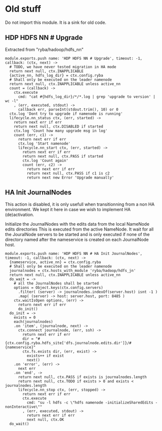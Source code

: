 
# Old stuff

Do not import this module. It is a sink for old code.

## HDP HDFS NN # Upgrade

Extracted from "ryba/hadoop/hdfs_nn"

    module.exports.push name: 'HDP HDFS NN # Upgrade', timeout: -1, callback: (ctx, next) ->
      # TODO, we have never tested migration in HA mode
      return next null, ctx.INAPPLICABLE
      {active_nn, hdfs_log_dir} = ctx.config.ryba
      # Shall only be executed on the leader namenode
      return next null, ctx.INAPPLICABLE unless active_nn
      count = (callback) ->
        ctx.execute
          cmd: "cat #{hdfs_log_dir}/*/*.log | grep 'upgrade to version' | wc -l"
        , (err, executed, stdout) ->
          callback err, parseInt(stdout.trim(), 10) or 0
      ctx.log 'Dont try to upgrade if namenode is running'
      lifecycle.nn_status ctx, (err, started) ->
        return next err if err
        return next null, ctx.DISABLED if started
        ctx.log 'Count how many upgrade msg in log'
        count (err, c1) ->
          return next err if err
          ctx.log 'Start namenode'
          lifecycle.nn_start ctx, (err, started) ->
            return next err if err
            return next null, ctx.PASS if started
            ctx.log 'Count again'
            count (err, c2) ->
              return next err if err
              return next null, ctx.PASS if c1 is c2
              return next new Error 'Upgrade manually'

## HA Init JournalNodes

This action is disabled, it is only usefull when transitionning from a non HA environment. We
kept it here in case we wish to implement HA (de)activation.

Initialize the JournalNodes with the edits data from the local NameNode edits directories
This is executed from the active NameNode. It wait for 
all the JouralNode servers to be started and is only executed if none of 
the directory named after the nameservice is created on each JournalNode host.

    module.exports.push name: 'HDP HDFS NN # HA Init JournalNodes', timeout: -1, callback: (ctx, next) ->
      {nameservice, active_nn} = ctx.config.ryba
      # Shall only be executed on the leader namenode
      journalnodes = ctx.hosts_with_module 'ryba/hadoop/hdfs_jn'
      return next null, ctx.INAPPLICABLE unless active_nn
      do_wait = ->
        # all the JournalNodes shall be started
        options = Object.keys(ctx.config.servers)
          .filter( (server) -> journalnodes.indexOf(server.host) isnt -1 )
          .map( (server) -> host: server.host, port: 8485 )
        ctx.waitIsOpen options, (err) ->
          return next err if err
          do_init()
      do_init = ->
        exists = 0
        each(journalnodes)
        .on 'item', (journalnode, next) ->
          ctx.connect journalnode, (err, ssh) ->
            return next err if err
            dir = "#{ctx.config.ryba.hdfs_site['dfs.journalnode.edits.dir']}/#{nameservice}"
            ctx.fs.exists dir, (err, exist) ->
              exists++ if exist
              next()
        .on 'error', (err) ->
          next err
        .on 'end', ->
          return next null, ctx.PASS if exists is journalnodes.length
          return next null, ctx.TODO if exists > 0 and exists < journalnodes.length
          lifecycle.nn_stop ctx, (err, stopped) ->
            return next err if err
            ctx.execute
              cmd: "su -l hdfs -c \"hdfs namenode -initializeSharedEdits -nonInteractive\""
            , (err, executed, stdout) ->
              return next err if err
              next null, ctx.OK
      do_wait()